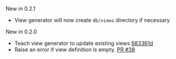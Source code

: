 New in 0.2.1
* View generator will now create `db/views` directory if necessary

New in 0.2.0
* Teach view generator to update existing views [683361d](https://github.com/thoughtbot/scenic/commit/683361d59410f46aba508a3ceb850161dd0be027)
* Raise an error if view definition is empty. [PR #38](https://github.com/thoughtbot/scenic/issues/38)
